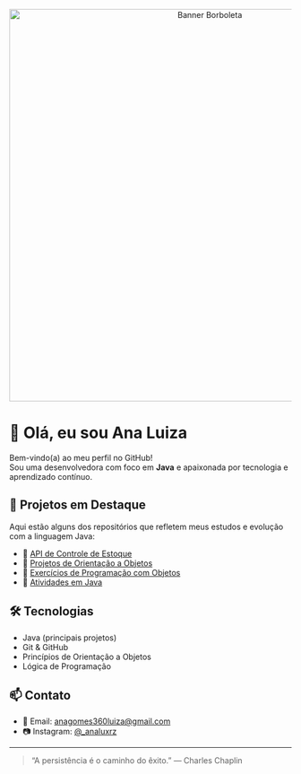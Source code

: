 <!-- Banner Borboleta -->
<p align="center">
  <img src="https://raw.githubusercontent.com/analindamara/analindamara/main/borboleta.jpg" alt="Banner Borboleta" width="700">
</p>

# 👋 Olá, eu sou Ana Luiza

Bem-vindo(a) ao meu perfil no GitHub!  
Sou uma desenvolvedora com foco em **Java** e apaixonada por tecnologia e aprendizado contínuo.

## 💼 Projetos em Destaque

Aqui estão alguns dos repositórios que refletem meus estudos e evolução com a linguagem Java:

- 🔹 [API de Controle de Estoque](https://github.com/analindamara/Api_ControleEstoque)
- 🔹 [Projetos de Orientação a Objetos](https://github.com/analindamara/orientacaoAobjeto)
- 🔹 [Exercícios de Programação com Objetos](https://github.com/analindamara/Objeto)
- 🔹 [Atividades em Java](https://github.com/analindamara/atividadesJAVA)

## 🛠️ Tecnologias

- Java (principais projetos)
- Git & GitHub
- Princípios de Orientação a Objetos
- Lógica de Programação

## 📫 Contato

- 📧 Email: [anagomes360luiza@gmail.com](mailto:anagomes360luiza@gmail.com)
- 📷 Instagram: [@_analuxrz](https://www.instagram.com/_analuxrz?igsh=eW9zbnN3M3ppNzNn)

---

> “A persistência é o caminho do êxito.” — Charles Chaplin



